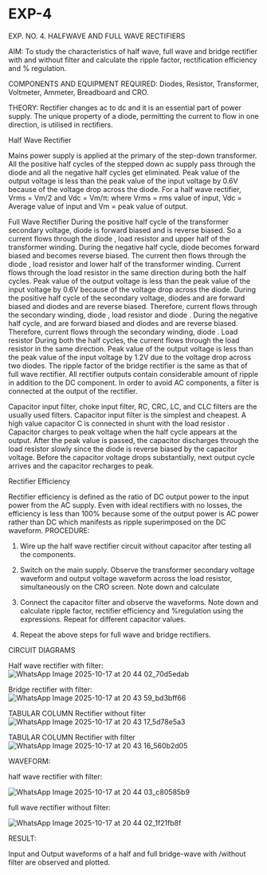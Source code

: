 # EXP-4
EXP. NO. 4. 		HALFWAVE  AND FULL WAVE  RECTIFIERS

AIM: To study the characteristics of half wave, full wave and bridge rectifier with and without filter and calculate the ripple factor, rectification efficiency and % regulation.

COMPONENTS  AND  EQUIPMENT  REQUIRED:  Diodes,  Resistor,  Transformer,  Voltmeter, Ammeter, Breadboard and CRO.

THEORY: Rectifier changes ac to dc and it is an essential part of power supply. The unique property of a diode, permitting the current to flow in one direction, is utilised in rectifiers.

Half Wave Rectifier


Mains power supply is applied at the primary of the step-down transformer. All the positive half cycles of the stepped down ac supply pass through the diode and all the negative half cycles get eliminated. Peak value of the output voltage is less than the peak value of the input voltage by 0.6V because of the voltage drop across the diode.
For a half wave rectifier, Vrms = Vm/2 and Vdc = Vm/π: where Vrms = rms value of input, Vdc = Average value of input and Vm = peak value of output.


Full Wave Rectifier
During the positive half cycle of the transformer secondary voltage, diode     is forward biased and      is reverse biased. So a current flows through the diode     , load resistor      and upper half of the transformer  winding.  During  the  negative  half  cycle,  diode       becomes  forward  biased  and becomes reverse biased. The current then flows through the diode     , load resistor      and lower half of the transformer winding. Current flows through the load resistor in the same direction during both the half cycles. Peak value of the output voltage is less than the peak value of the input voltage by 0.6V
because of the voltage drop across the diode.
During the positive half cycle of the secondary voltage, diodes      and      are forward biased and diodes and      are reverse biased. Therefore, current flows through the secondary winding, diode     , load resistor
and diode     . During the negative half cycle,      and      are forward biased and diodes      and      are reverse biased. Therefore, current flows through the secondary winding, diode     . Load resistor       During both the half cycles, the current flows through the load resistor in the same direction. Peak value of the output voltage is less than the peak value of the input voltage by 1.2V due to the voltage drop across two diodes. The ripple factor of the bridge rectifier is the same as that of full wave rectifier.
All rectifier outputs contain considerable amount of ripple in addition to the DC component. In order to avoid AC components, a filter is connected at the output of the rectifier.

Capacitor input filter, choke input filter, RC, CRC, LC, and CLC filters are the usually used filters. Capacitor input filter is the simplest and cheapest. A high value capacitor C is connected in shunt with the load resistor     . Capacitor charges to peak voltage      when the half cycle appears at the output. After the peak value is passed, the capacitor discharges through the load resistor slowly since the diode is reverse biased by the capacitor voltage. Before the capacitor voltage drops substantially, next output cycle arrives and the capacitor recharges to peak.

Rectifier Efficiency

Rectifier efficiency is defined as the ratio of DC output power to the input power from the AC supply. Even with ideal rectifiers with no losses, the efficiency is less than 100% because some of the output power is AC power rather than DC which manifests as ripple superimposed on the DC waveform.
PROCEDURE:

1.   Wire up the half wave rectifier circuit without capacitor after testing all the components.

2.   Switch on the main supply. Observe the transformer secondary voltage waveform and output voltage waveform across the load resistor, simultaneously on the CRO screen. Note down       and calculate
3.   Connect the capacitor filter and observe the waveforms. Note down and calculate ripple factor, rectifier efficiency and %regulation using the expressions. Repeat for different capacitor values.
4.   Repeat the above steps for full wave and bridge rectifiers.

CIRCUIT DIAGRAMS

Half wave rectifier with filter:
![WhatsApp Image 2025-10-17 at 20 44 02_70d5edab](https://github.com/user-attachments/assets/576aacc5-f0c5-4b8a-a2ec-e9a0d8f331ba)


Bridge rectifier with filter:
![WhatsApp Image 2025-10-17 at 20 43 59_bd3bff66](https://github.com/user-attachments/assets/58704b4c-9077-4d71-a905-157ceee0c072)

TABULAR COLUMN
Rectifier without filter
![WhatsApp Image 2025-10-17 at 20 43 17_5d78e5a3](https://github.com/user-attachments/assets/4a207310-9230-4630-ad2d-1bf8ef8797d2)

TABULAR COLUMN
Rectifier with filter
![WhatsApp Image 2025-10-17 at 20 43 16_560b2d05](https://github.com/user-attachments/assets/768dccbb-15f6-4296-892e-f175374db579)

WAVEFORM:

half wave rectifier with filter:

![WhatsApp Image 2025-10-17 at 20 44 03_c80585b9](https://github.com/user-attachments/assets/fd60bb09-2de0-4064-abdd-7cbec303df1a)

full wave rectifier without filter:

![WhatsApp Image 2025-10-17 at 20 44 02_1f21fb8f](https://github.com/user-attachments/assets/32a5af6f-f14b-4fce-8720-557df9d7d572)

RESULT:

Input and Output waveforms of a half and full bridge-wave with /without filter are observed and plotted.
